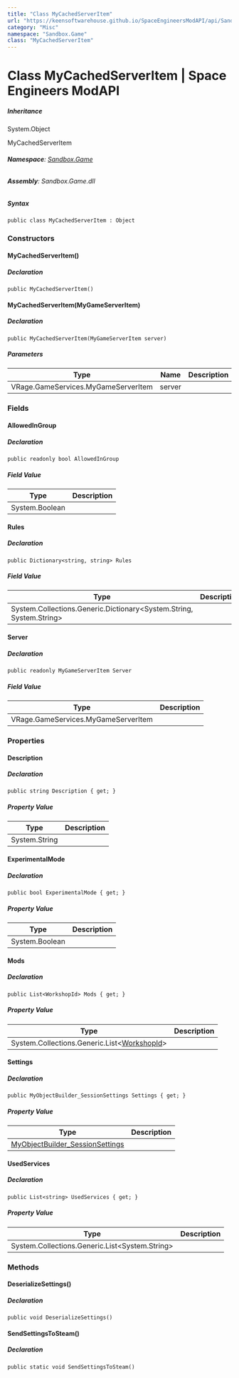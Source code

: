 ```yaml
---
title: "Class MyCachedServerItem"
url: "https://keensoftwarehouse.github.io/SpaceEngineersModAPI/api/Sandbox.Game.MyCachedServerItem.html"
category: "Misc"
namespace: "Sandbox.Game"
class: "MyCachedServerItem"
---
```


# Class MyCachedServerItem | Space Engineers ModAPI

##### Inheritance

System.Object

MyCachedServerItem

###### **Namespace**: [Sandbox.Game](https://keensoftwarehouse.github.io/SpaceEngineersModAPI/api/Sandbox.Game.html)

###### **Assembly**: Sandbox.Game.dll

##### Syntax

```
public class MyCachedServerItem : Object
```

### Constructors

#### MyCachedServerItem()

##### Declaration

```
public MyCachedServerItem()
```

#### MyCachedServerItem(MyGameServerItem)

##### Declaration

```
public MyCachedServerItem(MyGameServerItem server)
```

##### Parameters

| Type | Name | Description |
| --- | --- | --- |
| VRage.GameServices.MyGameServerItem | server |     |

### Fields

#### AllowedInGroup

##### Declaration

```
public readonly bool AllowedInGroup
```

##### Field Value

| Type | Description |
| --- | --- |
| System.Boolean |     |

#### Rules

##### Declaration

```
public Dictionary<string, string> Rules
```

##### Field Value

| Type | Description |
| --- | --- |
| System.Collections.Generic.Dictionary<System.String, System.String\> |     |

#### Server

##### Declaration

```
public readonly MyGameServerItem Server
```

##### Field Value

| Type | Description |
| --- | --- |
| VRage.GameServices.MyGameServerItem |     |

### Properties

#### Description

##### Declaration

```
public string Description { get; }
```

##### Property Value

| Type | Description |
| --- | --- |
| System.String |     |

#### ExperimentalMode

##### Declaration

```
public bool ExperimentalMode { get; }
```

##### Property Value

| Type | Description |
| --- | --- |
| System.Boolean |     |

#### Mods

##### Declaration

```
public List<WorkshopId> Mods { get; }
```

##### Property Value

| Type | Description |
| --- | --- |
| System.Collections.Generic.List<[WorkshopId](https://keensoftwarehouse.github.io/SpaceEngineersModAPI/api/VRage.Game.WorkshopId.html)\> |     |

#### Settings

##### Declaration

```
public MyObjectBuilder_SessionSettings Settings { get; }
```

##### Property Value

| Type | Description |
| --- | --- |
| [MyObjectBuilder\_SessionSettings](https://keensoftwarehouse.github.io/SpaceEngineersModAPI/api/VRage.Game.MyObjectBuilder_SessionSettings.html) |     |

#### UsedServices

##### Declaration

```
public List<string> UsedServices { get; }
```

##### Property Value

| Type | Description |
| --- | --- |
| System.Collections.Generic.List<System.String\> |     |

### Methods

#### DeserializeSettings()

##### Declaration

```
public void DeserializeSettings()
```

#### SendSettingsToSteam()

##### Declaration

```
public static void SendSettingsToSteam()
```